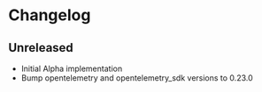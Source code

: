 # Changelog

## Unreleased

- Initial Alpha implementation
- Bump opentelemetry and opentelemetry_sdk versions to 0.23.0
